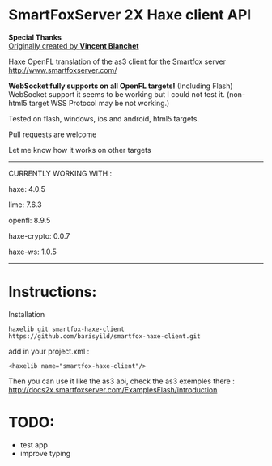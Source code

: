 SmartFoxServer 2X Haxe client API  
=======================  
  
  
**Special Thanks**  
[Originally created by **Vincent Blanchet**](https://github.com/boorik/smartfox-haxe-client)  
  
Haxe OpenFL translation of the as3 client for the Smartfox server http://www.smartfoxserver.com/  
  
**WebSocket fully supports on all OpenFL targets!** (Including Flash)  
WebSocket support it seems to be working but I could not test it. (non-html5 target WSS Protocol may be not working.)
  
Tested on flash, windows, ios and android, html5 targets.  
  
Pull requests are welcome  
  
Let me know how it works on other targets  
  
----------------------------------  
CURRENTLY WORKING WITH :  
  
haxe: 4.0.5
  
lime: 7.6.3 
  
openfl: 8.9.5
  
haxe-crypto: 0.0.7  

haxe-ws: 1.0.5
  
----------------------------------  
  
  
Instructions:  
=====  
Installation  
```  
haxelib git smartfox-haxe-client https://github.com/barisyild/smartfox-haxe-client.git  
```  
  
add in your project.xml :  
```  
<haxelib name="smartfox-haxe-client"/>  
```  

Then you can use it like the as3 api, check the as3 exemples there :  
http://docs2x.smartfoxserver.com/ExamplesFlash/introduction  
  
TODO:  
====  
* test app  
* improve typing